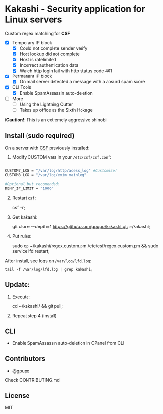 # Kakashi - Security application for Linux servers

Custom regex matching for **CSF**

- [x] Temporary IP block
  - [x] Could not complete sender verify
  - [x] Host lookup did not complete
  - [x] Host is ratelimited
  - [x] Incorrect authentication data
  - [x] Watch http login fail with http status code 401
- [x] Permanant IP block
  - [x] On mail server detected a message with a absurd spam score
- [x] CLI Tools
  - [x] Enable SpamAssassin auto-deletion
- [ ] More
  - [ ] Using the Lightning Cutter
  - [ ] Takes up office as the Sixth Hokage

:information_source:**Caution!**: This is an extremely aggressive shinobi

## Install (sudo required)

On a server with [CSF](http://www.configserver.com/cp/csf.html) previously installed:

1) Modify CUSTOM vars in your ``/etc/csf/csf.conf``:

```bash

CUSTOM7_LOG = "/var/log/http/acess_log" #Customize!
CUSTOM8_LOG = "/var/log/exim_mainlog"

#Optional but recomended:
DENY_IP_LIMIT = "1000"

```

2) Restart ``csf``:

    csf -r;

3) Get kakashi:

    git clone --depth=1 https://github.com/gpupo/kakashi.git ~/kakashi;

4) Put rules:

    sudo cp ~/kakashi/regex.custom.pm /etc/csf/regex.custom.pm && sudo service lfd restart;


After install, see logs on ``/var/log/lfd.log``:

    tail -f /var/log/lfd.log | grep kakashi;


## Update:

1) Execute:

    cd ~/kakashi/ && git pull;

2) Repeat step 4 (install)

## CLI

* Enable SpamAssassin auto-deletion in CPanel from CLI

## Contributors

- [@gpupo](https://github.com/gpupo)

Check CONTRIBUTING.md

## License

MIT
